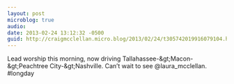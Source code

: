 ```yaml
---
layout: post
microblog: true
audio: 
date: 2013-02-24 13:12:32 -0500
guid: http://craigmcclellan.micro.blog/2013/02/24/t305742019916079104.html
---
```

Lead worship this morning, now driving Tallahassee-&amp;gt;Macon-&amp;gt;Peachtree City-&amp;gt;Nashville. Can’t wait to see @laura_mcclellan. #longday
